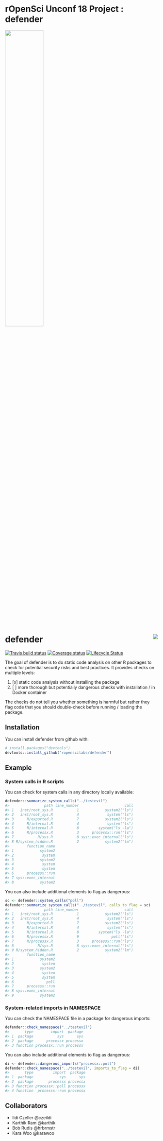 <!-- README.md is generated from README.Rmd. Please edit that file -->

rOpenSci Unconf 18 Project : defender
=====================================

<img src="man/figures/supergb.png" style="width: 50%; height: 50%"/>

defender <img src="man/figures/logo.png" align="right"/>
========================================================

<!-- badges: start -->
[![Travis build status](https://travis-ci.org/ropenscilabs/defender.svg?branch=master)](https://travis-ci.org/ropenscilabs/defender) [![Coverage status](https://img.shields.io/codecov/c/github/ropenscilabs/defender/master.svg)](https://codecov.io/github/ropenscilabs/defender?branch=master) [![Lifecycle Status](https://img.shields.io/badge/lifecycle-experimental-orange.svg)](https://www.tidyverse.org/lifecycle/)
<!-- badges: end -->

The goal of defender is to do static code analysis on other R packages to check for potential security risks and best practices. It provides checks on multiple levels:

1.  \[x\] static code analysis without installing the package
2.  \[ \] more thorough but potentially dangerous checks with installation / in Docker container

The checks do not tell you whether something is harmful but rather they flag code that you should double-check before running / loading the package.

Installation
------------

You can install defender from github with:

``` r
# install.packages("devtools")
devtools::install_github("ropenscilabs/defender")
```

Example
-------

### System calls in R scripts

You can check for system calls in any directory locally available:

``` r
defender::summarize_system_calls("../testevil")
#>                path line_number                     call
#> 1   inst/root_sys.R           1            system2("ls")
#> 2   inst/root_sys.R           4             system("ls")
#> 3      R/exported.R           7            system2("ls")
#> 4      R/internal.R           4             system("ls")
#> 5      R/internal.R           8         system("ls -la")
#> 6      R/processx.R           3      processx::run("ls")
#> 7           R/sys.R           8 sys::exec_internal("ls")
#> 8 R/system_hidden.R           2            system2("lm")
#>        function_name
#> 1            system2
#> 2             system
#> 3            system2
#> 4             system
#> 5             system
#> 6      processx::run
#> 7 sys::exec_internal
#> 8            system2
```

You can also include additional elements to flag as dangerous:

``` r
sc <- defender::system_calls("poll")
defender::summarize_system_calls("../testevil", calls_to_flag = sc)
#>                path line_number                     call
#> 1   inst/root_sys.R           1            system2("ls")
#> 2   inst/root_sys.R           4             system("ls")
#> 3      R/exported.R           7            system2("ls")
#> 4      R/internal.R           4             system("ls")
#> 5      R/internal.R           8         system("ls -la")
#> 6      R/processx.R           9               poll("ls")
#> 7      R/processx.R           3      processx::run("ls")
#> 8           R/sys.R           8 sys::exec_internal("ls")
#> 9 R/system_hidden.R           2            system2("lm")
#>        function_name
#> 1            system2
#> 2             system
#> 3            system2
#> 4             system
#> 5             system
#> 6               poll
#> 7      processx::run
#> 8 sys::exec_internal
#> 9            system2
```

### System-related imports in NAMESPACE

You can check the NAMESPACE file in a package for dangerous imports:

``` r
defender::check_namespace("../testevil")
#>       type        import  package
#> 1  package           sys      sys
#> 2  package      processx processx
#> 3 function processx::run processx
```

You can also include additional elements to flag as dangerous:

``` r
di <- defender::dangerous_imports("processx::poll")
defender::check_namespace("../testevil", imports_to_flag = di)
#>       type         import  package
#> 1  package            sys      sys
#> 2  package       processx processx
#> 3 function processx::poll processx
#> 4 function  processx::run processx
```

Collaborators
-------------

-   Ildi Czeller @czeildi
-   Karthik Ram @karthik
-   Bob Rudis @hrbrmstr
-   Kara Woo @karawoo
